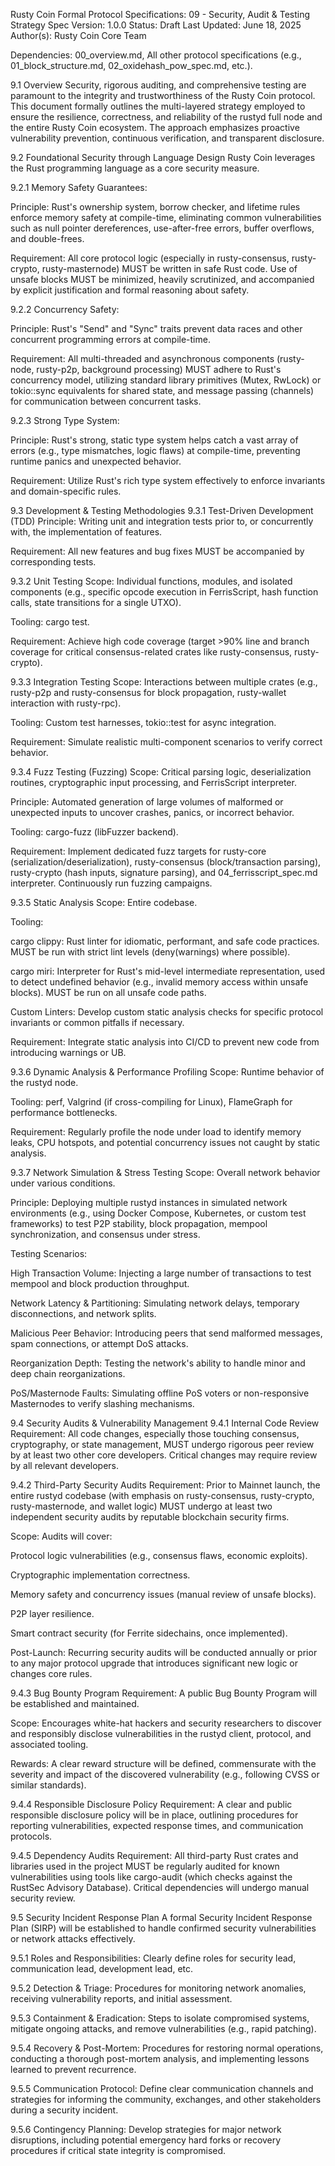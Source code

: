 Rusty Coin Formal Protocol Specifications: 09 - Security, Audit & Testing Strategy
Spec Version: 1.0.0
Status: Draft
Last Updated: June 18, 2025
Author(s): Rusty Coin Core Team

Dependencies: 00_overview.md, All other protocol specifications (e.g., 01_block_structure.md, 02_oxidehash_pow_spec.md, etc.).

9.1 Overview
Security, rigorous auditing, and comprehensive testing are paramount to the integrity and trustworthiness of the Rusty Coin protocol. This document formally outlines the multi-layered strategy employed to ensure the resilience, correctness, and reliability of the rustyd full node and the entire Rusty Coin ecosystem. The approach emphasizes proactive vulnerability prevention, continuous verification, and transparent disclosure.

9.2 Foundational Security through Language Design
Rusty Coin leverages the Rust programming language as a core security measure.

9.2.1 Memory Safety Guarantees:

Principle: Rust's ownership system, borrow checker, and lifetime rules enforce memory safety at compile-time, eliminating common vulnerabilities such as null pointer dereferences, use-after-free errors, buffer overflows, and double-frees.

Requirement: All core protocol logic (especially in rusty-consensus, rusty-crypto, rusty-masternode) MUST be written in safe Rust code. Use of unsafe blocks MUST be minimized, heavily scrutinized, and accompanied by explicit justification and formal reasoning about safety.

9.2.2 Concurrency Safety:

Principle: Rust's "Send" and "Sync" traits prevent data races and other concurrent programming errors at compile-time.

Requirement: All multi-threaded and asynchronous components (rusty-node, rusty-p2p, background processing) MUST adhere to Rust's concurrency model, utilizing standard library primitives (Mutex, RwLock) or tokio::sync equivalents for shared state, and message passing (channels) for communication between concurrent tasks.

9.2.3 Strong Type System:

Principle: Rust's strong, static type system helps catch a vast array of errors (e.g., type mismatches, logic flaws) at compile-time, preventing runtime panics and unexpected behavior.

Requirement: Utilize Rust's rich type system effectively to enforce invariants and domain-specific rules.

9.3 Development & Testing Methodologies
9.3.1 Test-Driven Development (TDD)
Principle: Writing unit and integration tests prior to, or concurrently with, the implementation of features.

Requirement: All new features and bug fixes MUST be accompanied by corresponding tests.

9.3.2 Unit Testing
Scope: Individual functions, modules, and isolated components (e.g., specific opcode execution in FerrisScript, hash function calls, state transitions for a single UTXO).

Tooling: cargo test.

Requirement: Achieve high code coverage (target >90% line and branch coverage for critical consensus-related crates like rusty-consensus, rusty-crypto).

9.3.3 Integration Testing
Scope: Interactions between multiple crates (e.g., rusty-p2p and rusty-consensus for block propagation, rusty-wallet interaction with rusty-rpc).

Tooling: Custom test harnesses, tokio::test for async integration.

Requirement: Simulate realistic multi-component scenarios to verify correct behavior.

9.3.4 Fuzz Testing (Fuzzing)
Scope: Critical parsing logic, deserialization routines, cryptographic input processing, and FerrisScript interpreter.

Principle: Automated generation of large volumes of malformed or unexpected inputs to uncover crashes, panics, or incorrect behavior.

Tooling: cargo-fuzz (libFuzzer backend).

Requirement: Implement dedicated fuzz targets for rusty-core (serialization/deserialization), rusty-consensus (block/transaction parsing), rusty-crypto (hash inputs, signature parsing), and 04_ferrisscript_spec.md interpreter. Continuously run fuzzing campaigns.

9.3.5 Static Analysis
Scope: Entire codebase.

Tooling:

cargo clippy: Rust linter for idiomatic, performant, and safe code practices. MUST be run with strict lint levels (deny(warnings) where possible).

cargo miri: Interpreter for Rust's mid-level intermediate representation, used to detect undefined behavior (e.g., invalid memory access within unsafe blocks). MUST be run on all unsafe code paths.

Custom Linters: Develop custom static analysis checks for specific protocol invariants or common pitfalls if necessary.

Requirement: Integrate static analysis into CI/CD to prevent new code from introducing warnings or UB.

9.3.6 Dynamic Analysis & Performance Profiling
Scope: Runtime behavior of the rustyd node.

Tooling: perf, Valgrind (if cross-compiling for Linux), FlameGraph for performance bottlenecks.

Requirement: Regularly profile the node under load to identify memory leaks, CPU hotspots, and potential concurrency issues not caught by static analysis.

9.3.7 Network Simulation & Stress Testing
Scope: Overall network behavior under various conditions.

Principle: Deploying multiple rustyd instances in simulated network environments (e.g., using Docker Compose, Kubernetes, or custom test frameworks) to test P2P stability, block propagation, mempool synchronization, and consensus under stress.

Testing Scenarios:

High Transaction Volume: Injecting a large number of transactions to test mempool and block production throughput.

Network Latency & Partitioning: Simulating network delays, temporary disconnections, and network splits.

Malicious Peer Behavior: Introducing peers that send malformed messages, spam connections, or attempt DoS attacks.

Reorganization Depth: Testing the network's ability to handle minor and deep chain reorganizations.

PoS/Masternode Faults: Simulating offline PoS voters or non-responsive Masternodes to verify slashing mechanisms.

9.4 Security Audits & Vulnerability Management
9.4.1 Internal Code Review
Requirement: All code changes, especially those touching consensus, cryptography, or state management, MUST undergo rigorous peer review by at least two other core developers. Critical changes may require review by all relevant developers.

9.4.2 Third-Party Security Audits
Requirement: Prior to Mainnet launch, the entire rustyd codebase (with emphasis on rusty-consensus, rusty-crypto, rusty-masternode, and wallet logic) MUST undergo at least two independent security audits by reputable blockchain security firms.

Scope: Audits will cover:

Protocol logic vulnerabilities (e.g., consensus flaws, economic exploits).

Cryptographic implementation correctness.

Memory safety and concurrency issues (manual review of unsafe blocks).

P2P layer resilience.

Smart contract security (for Ferrite sidechains, once implemented).

Post-Launch: Recurring security audits will be conducted annually or prior to any major protocol upgrade that introduces significant new logic or changes core rules.

9.4.3 Bug Bounty Program
Requirement: A public Bug Bounty Program will be established and maintained.

Scope: Encourages white-hat hackers and security researchers to discover and responsibly disclose vulnerabilities in the rustyd client, protocol, and associated tooling.

Rewards: A clear reward structure will be defined, commensurate with the severity and impact of the discovered vulnerability (e.g., following CVSS or similar standards).

9.4.4 Responsible Disclosure Policy
Requirement: A clear and public responsible disclosure policy will be in place, outlining procedures for reporting vulnerabilities, expected response times, and communication protocols.

9.4.5 Dependency Audits
Requirement: All third-party Rust crates and libraries used in the project MUST be regularly audited for known vulnerabilities using tools like cargo-audit (which checks against the RustSec Advisory Database). Critical dependencies will undergo manual security review.

9.5 Security Incident Response Plan
A formal Security Incident Response Plan (SIRP) will be established to handle confirmed security vulnerabilities or network attacks effectively.

9.5.1 Roles and Responsibilities: Clearly define roles for security lead, communication lead, development lead, etc.

9.5.2 Detection & Triage: Procedures for monitoring network anomalies, receiving vulnerability reports, and initial assessment.

9.5.3 Containment & Eradication: Steps to isolate compromised systems, mitigate ongoing attacks, and remove vulnerabilities (e.g., rapid patching).

9.5.4 Recovery & Post-Mortem: Procedures for restoring normal operations, conducting a thorough post-mortem analysis, and implementing lessons learned to prevent recurrence.

9.5.5 Communication Protocol: Define clear communication channels and strategies for informing the community, exchanges, and other stakeholders during a security incident.

9.5.6 Contingency Planning: Develop strategies for major network disruptions, including potential emergency hard forks or recovery procedures if critical state integrity is compromised.